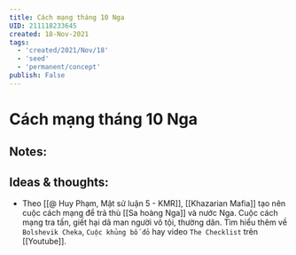 ```yaml
---
title: Cách mạng tháng 10 Nga
UID: 211118233645
created: 18-Nov-2021
tags:
  - 'created/2021/Nov/18'
  - 'seed'
  - 'permanent/concept'
publish: False
---
```

# Cách mạng tháng 10 Nga

## Notes:


## Ideas & thoughts:
- Theo [[@ Huy Phạm, Mật sử luận 5 - KMR]], [[Khazarian Mafia]] tạo nên cuộc cách mạng để trả thù [[Sa hoàng Nga]] và nước Nga. Cuộc cách mạng tra tấn, giết hại dã man người vô tội, thường dân. Tìm hiểu thêm về `Bolshevik Cheka`, `Cuộc khủng bố đỏ` hay video `The Checklist`  trên [[Youtube]].

